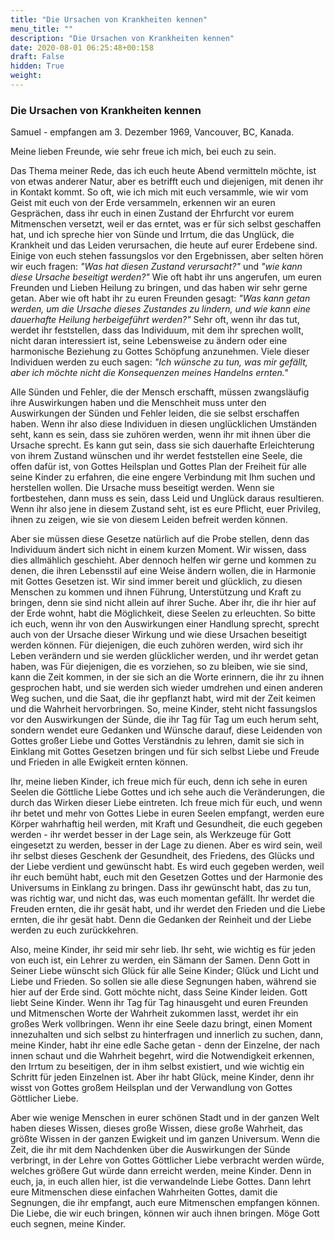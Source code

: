```yaml
---
title: "Die Ursachen von Krankheiten kennen"
menu_title: ""
description: "Die Ursachen von Krankheiten kennen"
date: 2020-08-01 06:25:48+00:158
draft: False
hidden: True
weight:
---
```

### Die Ursachen von Krankheiten kennen

Samuel - empfangen am 3. Dezember 1969, Vancouver, BC, Kanada.

Meine lieben Freunde, wie sehr freue ich mich, bei euch zu sein.

Das Thema meiner Rede, das ich euch heute Abend vermitteln möchte, ist von etwas anderer Natur, aber es betrifft euch und diejenigen, mit denen ihr in Kontakt kommt. So oft, wie ich mich mit euch versammle, wie wir vom Geist mit euch von der Erde versammeln, erkennen wir an euren Gesprächen, dass ihr euch in einen Zustand der Ehrfurcht vor eurem Mitmenschen versetzt, weil er das erntet, was er für sich selbst geschaffen hat, und ich spreche hier von Sünde und Irrtum, die das Unglück, die Krankheit und das Leiden verursachen, die heute auf eurer Erdebene sind. Einige von euch stehen fassungslos vor den Ergebnissen, aber selten hören wir euch fragen: *"Was hat diesen Zustand verursacht?"* und *"wie kann diese Ursache beseitigt werden?"* Wie oft habt ihr uns angerufen, um euren Freunden und Lieben Heilung zu bringen, und das haben wir sehr gerne getan. Aber wie oft habt ihr zu euren Freunden gesagt: *"Was kann getan werden, um die Ursache dieses Zustandes zu lindern, und wie kann eine dauerhafte Heilung herbeigeführt werden?"* Sehr oft, wenn ihr das tut, werdet ihr feststellen, dass das Individuum, mit dem ihr sprechen wollt, nicht daran interessiert ist, seine Lebensweise zu ändern oder eine harmonische Beziehung zu Gottes Schöpfung anzunehmen. Viele dieser Individuen werden zu euch sagen: *"Ich wünsche zu tun, was mir gefällt, aber ich möchte nicht die Konsequenzen meines Handelns ernten."*

Alle Sünden und Fehler, die der Mensch erschafft, müssen zwangsläufig ihre Auswirkungen haben und die Menschheit muss unter den Auswirkungen der Sünden und Fehler leiden, die sie selbst erschaffen haben. Wenn ihr also diese Individuen in diesen unglücklichen Umständen seht, kann es sein, dass sie zuhören werden, wenn ihr mit ihnen über die Ursache sprecht. Es kann gut sein, dass sie sich dauerhafte Erleichterung von ihrem Zustand wünschen und ihr werdet feststellen eine Seele, die offen dafür ist, von Gottes Heilsplan und Gottes Plan der Freiheit für alle seine Kinder zu erfahren, die eine engere Verbindung mit Ihm suchen und herstellen wollen. Die Ursache muss beseitigt werden. Wenn sie fortbestehen, dann muss es sein, dass Leid und Unglück daraus resultieren. Wenn ihr also jene in diesem Zustand seht, ist es eure Pflicht, euer Privileg, ihnen zu zeigen, wie sie von diesem Leiden befreit werden können.

Aber sie müssen diese Gesetze natürlich auf die Probe stellen, denn das Individuum ändert sich nicht in einem kurzen Moment. Wir wissen, dass dies allmählich geschieht. Aber dennoch helfen wir gerne und kommen zu denen, die ihren Lebensstil auf eine Weise ändern wollen, die in Harmonie mit Gottes Gesetzen ist. Wir sind immer bereit und glücklich, zu diesen Menschen zu kommen und ihnen Führung, Unterstützung und Kraft zu bringen, denn sie sind nicht allein auf ihrer Suche. Aber ihr, die ihr hier auf der Erde wohnt, habt die Möglichkeit, diese Seelen zu erleuchten. So bitte ich euch, wenn ihr von den Auswirkungen einer Handlung sprecht, sprecht auch von der Ursache dieser Wirkung und wie diese Ursachen beseitigt werden können. Für diejenigen, die euch zuhören werden, wird sich ihr Leben verändern und sie werden glücklicher werden, und ihr werdet getan haben, was Für diejenigen, die es vorziehen, so zu bleiben, wie sie sind, kann die Zeit kommen, in der sie sich an die Worte erinnern, die ihr zu ihnen gesprochen habt, und sie werden sich wieder umdrehen und einen anderen Weg suchen, und die Saat, die ihr gepflanzt habt, wird mit der Zeit keimen und die Wahrheit hervorbringen. So, meine Kinder, steht nicht fassungslos vor den Auswirkungen der Sünde, die ihr Tag für Tag um euch herum seht, sondern wendet eure Gedanken und Wünsche darauf, diese Leidenden von Gottes großer Liebe und Gottes Verständnis zu lehren, damit sie sich in Einklang mit Gottes Gesetzen bringen und für sich selbst Liebe und Freude und Frieden in alle Ewigkeit ernten können.

Ihr, meine lieben Kinder, ich freue mich für euch, denn ich sehe in euren Seelen die Göttliche Liebe Gottes und ich sehe auch die Veränderungen, die durch das Wirken dieser Liebe eintreten. Ich freue mich für euch, und wenn ihr betet und mehr von Gottes Liebe in euren Seelen empfangt, werden eure Körper wahrhaftig heil werden, mit Kraft und Gesundheit, die euch gegeben werden - ihr werdet besser in der Lage sein, als Werkzeuge für Gott eingesetzt zu werden, besser in der Lage zu dienen. Aber es wird sein, weil ihr selbst dieses Geschenk der Gesundheit, des Friedens, des Glücks und der Liebe verdient und gewünscht habt. Es wird euch gegeben werden, weil ihr euch bemüht habt, euch mit den Gesetzen Gottes und der Harmonie des Universums in Einklang zu bringen. Dass ihr gewünscht habt, das zu tun, was richtig war, und nicht das, was euch momentan gefällt. Ihr werdet die Freuden ernten, die ihr gesät habt, und ihr werdet den Frieden und die Liebe ernten, die ihr gesät habt. Denn die Gedanken der Reinheit und der Liebe werden zu euch zurückkehren.

Also, meine Kinder, ihr seid mir sehr lieb. Ihr seht, wie wichtig es für jeden von euch ist, ein Lehrer zu werden, ein Sämann der Samen. Denn Gott in Seiner Liebe wünscht sich Glück für alle Seine Kinder; Glück und Licht und Liebe und Frieden. So sollen sie alle diese Segnungen haben, während sie hier auf der Erde sind. Gott möchte nicht, dass Seine Kinder leiden. Gott liebt Seine Kinder. Wenn ihr Tag für Tag hinausgeht und euren Freunden und Mitmenschen Worte der Wahrheit zukommen lasst, werdet ihr ein großes Werk vollbringen. Wenn ihr eine Seele dazu bringt, einen Moment innezuhalten und sich selbst zu hinterfragen und innerlich zu suchen, dann, meine Kinder, habt ihr eine edle Sache getan - denn der Einzelne, der nach innen schaut und die Wahrheit begehrt, wird die Notwendigkeit erkennen, den Irrtum zu beseitigen, der in ihm selbst existiert, und wie wichtig ein Schritt für jeden Einzelnen ist. Aber ihr habt Glück, meine Kinder, denn ihr wisst von Gottes großem Heilsplan und der Verwandlung von Gottes Göttlicher Liebe.

Aber wie wenige Menschen in eurer schönen Stadt und in der ganzen Welt haben dieses Wissen, dieses große Wissen, diese große Wahrheit, das größte Wissen in der ganzen Ewigkeit und im ganzen Universum. Wenn die Zeit, die ihr mit dem Nachdenken über die Auswirkungen der Sünde verbringt, in der Lehre von Gottes Göttlicher Liebe verbracht werden würde, welches größere Gut würde dann erreicht werden, meine Kinder. Denn in euch, ja, in euch allen hier, ist die verwandelnde Liebe Gottes. Dann lehrt eure Mitmenschen diese einfachen Wahrheiten Gottes, damit die Segnungen, die ihr empfangt, auch eure Mitmenschen empfangen können. Die Liebe, die wir euch bringen, können wir auch ihnen bringen. Möge Gott euch segnen, meine Kinder.
